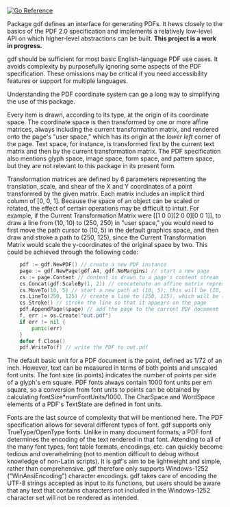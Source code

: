 [![Go Reference](https://pkg.go.dev/badge/github.com/cdillond/gdf.svg)](https://pkg.go.dev/github.com/cdillond/gdf)

Package gdf defines an interface for generating PDFs. It hews closely to the basics of the
PDF 2.0 specification and implements a relatively low-level API on which higher-level abstractions can
be built. **This project is a work in progress.**

gdf should be sufficient for most basic English-language PDF use cases. It avoids complexity
by purposefully ignoring some aspects of the PDF specification. These omissions may be
critical if you need accessibility features or support for multiple languages.

Understanding the PDF coordinate system can go a long way to simplifying the use of this package.

Every item is drawn, according to its type, at the origin of its coordinate space. The
coordinate space is then transformed by one or more affine matrices, always including the
current transformation matrix, and rendered onto the page's "user space," which has its origin
at the *lower left* corner of the page. Text space, for instance, is transformed first by the current text matrix and then by the current transformation matrix. The PDF specification also mentions glyph space, image space, form space, and pattern space, but they are not relevant to this package in its present form.

Transformation matrices are defined by 6 parameters representing the translation,
scale, and shear of the X and Y coordinates of a point transformed by the given matrix.
Each matrix includes an implicit third column of [0, 0, 1]. Because the space of an object
can be scaled or rotated, the effect of certain operations may be difficult to intuit. For example,
if the Current Transformation Matrix were [[1 0 0][2 0 0][0 0 1]], to draw a line from (10, 10) to (250, 250) in "user space," you would need to first move the path cursor to (10, 5) in the default graphics space, and then draw and stroke a path to (250, 125), since the Current Transformation Matrix would scale the y-coordinates of the original space by two. This could be achieved through the following code:
```go
    pdf := gdf.NewPDF() // create a new PDF instance
    page := gdf.NewPage(gdf.A4, gdf.NoMargins) // start a new page
    cs := page.Content // content is drawn to a page's content stream
    cs.Concat(gdf.ScaleBy(1, 2)) // concatenate an affine matrix representing a 2*y scaling to the Current Transformation Matrix (by default the identity matrix)
    cs.MoveTo(10, 5) // start a new path at (10, 5); this will be (10, 10) on the page
    cs.LineTo(250, 125) // create a line to (250, 125), which will be (250, 250) on the page
    cs.Stroke() // stroke the line so that it appears on the page
    pdf.AppendPage(&page) // add the page to the current PDF document
    f, err := os.Create("out.pdf")
    if err != nil {
        panic(err)
    }
    defer f.Close()
    pdf.WriteTo(f) // write the PDF to out.pdf

```

The default basic unit for a PDF document is the point, defined as 1/72 of an inch.
However, text can be measured in terms of both points and unscaled font units.
The font size (in points) indicates the number of points per side of a glyph's em square. PDF fonts always contain 1000 font units per em square, so a conversion from font units to points can be
obtained by calculating fontSize*numFontUnits/1000. The CharSpace and WordSpace
elements of a PDF's TextState are defined in font units.

Fonts are the last source of complexity that will be mentioned here. The PDF specification allows for several different types of font. gdf supports only TrueType/OpenType fonts. Unlike in many document formats, a PDF font determines the encoding of the text rendered in that font. Attending to all of the many font types, font table formats, encodings, etc. can quickly become tedious and overwhelming (not to mention difficult to debug without knowledge of non-Latin scripts). It is gdf's aim to be lightweight and simple, rather than comprehensive. gdf therefore only supports Windows-1252 ("WinAnsiEncoding") character encodings. gdf takes care of encoding the UTF-8 strings accepted as input to its functions, but users should be aware that any text that contains characters not included in the Windows-1252 character set will not be rendered as intended.
